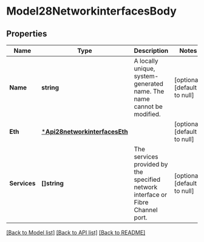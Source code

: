 # Model28NetworkinterfacesBody

## Properties
Name | Type | Description | Notes
------------ | ------------- | ------------- | -------------
**Name** | **string** | A locally unique, system-generated name. The name cannot be modified. | [optional] [default to null]
**Eth** | [***Api28networkinterfacesEth**](api2.8networkinterfaces_eth.md) |  | [optional] [default to null]
**Services** | **[]string** | The services provided by the specified network interface or Fibre Channel port. | [optional] [default to null]

[[Back to Model list]](../README.md#documentation-for-models) [[Back to API list]](../README.md#documentation-for-api-endpoints) [[Back to README]](../README.md)

